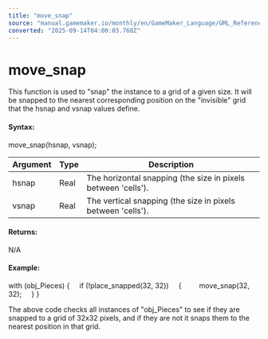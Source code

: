 ```yaml
---
title: "move_snap"
source: "manual.gamemaker.io/monthly/en/GameMaker_Language/GML_Reference/Movement_And_Collisions/Movement/move_snap.htm"
converted: "2025-09-14T04:00:03.768Z"
---
```


# move\_snap

This function is used to "snap" the instance to a grid of a given size. It will be snapped to the nearest corresponding position on the "invisible" grid that the hsnap and vsnap values define.

#### Syntax:

move\_snap(hsnap, vsnap);

| Argument | Type | Description |
| --- | --- | --- |
| hsnap | Real | The horizontal snapping (the size in pixels between 'cells'). |
| vsnap | Real | The vertical snapping (the size in pixels between 'cells'). |

#### Returns:

N/A

#### Example:

with (obj\_Pieces)
{
    if (!place\_snapped(32, 32))
    {
        move\_snap(32, 32);
    }
}

The above code checks all instances of "obj\_Pieces" to see if they are snapped to a grid of 32x32 pixels, and if they are not it snaps them to the nearest position in that grid.